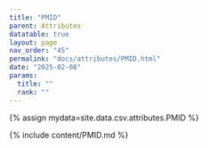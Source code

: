```yaml
---
title: "PMID"
parent: Attributes
datatable: true
layout: page
nav_order: "45"
permalink: "docs/attributes/PMID.html"
date: "2025-02-08"
params:
  title: ""
  rank: ""
---
```

{% assign mydata=site.data.csv.attributes.PMID %} 

{% include content/PMID.md %}
